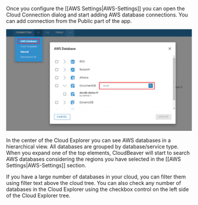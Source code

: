 Once you configure the [[AWS Settings|AWS-Settings]] you can open the Cloud Connection dialog and start adding AWS database connections. You can add connection from the Public part of the app.

![](images/Cloud-explorer-public.png)

In the center of the Cloud Explorer you can see AWS databases in a hierarchical view. All databases are grouped by database/service type. When you expand one of the top elements, CloudBeaver will start to search AWS databases considering the regions you have selected in the [[AWS Settings|AWS-Settings]] section.

If you have a large number of databases in your cloud, you can filter them using filter text above the cloud tree.
You can also check any number of databases in the Cloud Explorer using the checkbox control on the left side of the Cloud Explorer tree.